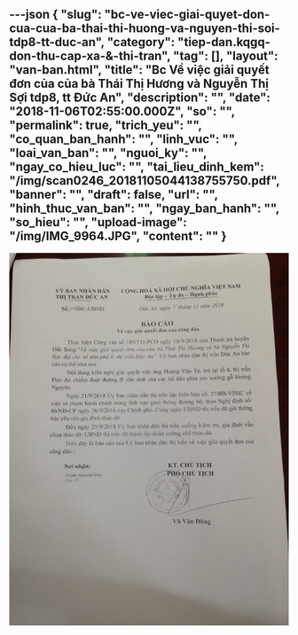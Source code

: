 ---json
{
    "slug": "bc-ve-viec-giai-quyet-don-cua-cua-ba-thai-thi-huong-va-nguyen-thi-soi-tdp8-tt-duc-an",
    "category": "tiep-dan.kqgq-don-thu-cap-xa-&-thi-tran",
    "tag": [],
    "layout": "van-ban.html",
    "title": "Bc Về việc giải quyết đơn của của bà Thái Thị Hương và Nguyễn Thị Sợi tdp8, tt Đức An",
    "description": "",
    "date": "2018-11-06T02:55:00.000Z",
    "so": "",
    "permalink": true,
    "trich_yeu": "",
    "co_quan_ban_hanh": "",
    "linh_vuc": "",
    "loai_van_ban": "",
    "nguoi_ky": "",
    "ngay_co_hieu_luc": "",
    "tai_lieu_dinh_kem": "/img/scan0246_20181105044138755750.pdf",
    "banner": "",
    "draft": false,
    "url": "",
    "hinh_thuc_van_ban": "",
    "ngay_ban_hanh": "",
    "so_hieu": "",
    "upload-image": "/img/IMG_9964.JPG",
    "__content__": ""
}
---
<p><img alt="" src="/img/IMG_9964.JPG" /></p>
